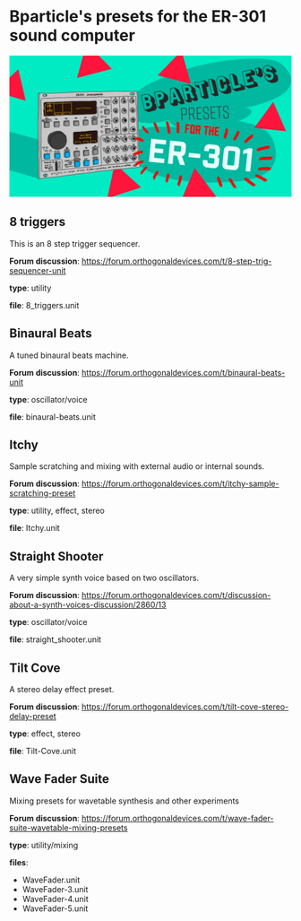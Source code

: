 # Bparticle's presets for the ER-301 sound computer
![Bparticle's presets header image](img/er-301_github-cover.png)

## 8 triggers
This is an 8 step trigger sequencer.

**Forum discussion**: https://forum.orthogonaldevices.com/t/8-step-trig-sequencer-unit

**type**: utility

**file**: 8_triggers.unit


## Binaural Beats
A tuned binaural beats machine.

**Forum discussion**: https://forum.orthogonaldevices.com/t/binaural-beats-unit

**type**: oscillator/voice

**file**: binaural-beats.unit

## Itchy
Sample scratching and mixing with external audio or internal sounds.

**Forum discussion**: https://forum.orthogonaldevices.com/t/itchy-sample-scratching-preset

**type**: utility, effect, stereo

**file**: Itchy.unit

## Straight Shooter
A very simple synth voice based on two oscillators.

**Forum discussion**: https://forum.orthogonaldevices.com/t/discussion-about-a-synth-voices-discussion/2860/13

**type**: oscillator/voice

**file**: straight_shooter.unit

## Tilt Cove
A stereo delay effect preset.

**Forum discussion**: https://forum.orthogonaldevices.com/t/tilt-cove-stereo-delay-preset

**type**: effect, stereo

**file**: Tilt-Cove.unit

## Wave Fader Suite
Mixing presets for wavetable synthesis and other experiments

**Forum discussion**: https://forum.orthogonaldevices.com/t/wave-fader-suite-wavetable-mixing-presets

**type**: utility/mixing

**files**:

* WaveFader.unit
* WaveFader-3.unit
* WaveFader-4.unit
* WaveFader-5.unit
